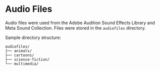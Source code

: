 # Audio Files

Audio files were used from the Adobe Audition Sound Effects Library and Meta Sound Collection.
Files were stored in the `audiofiles` directory.

Sample directory structure:

```
audiofiles/
├── animals/
├── cartoons/
├── science-fiction/
└── multimedia/
```